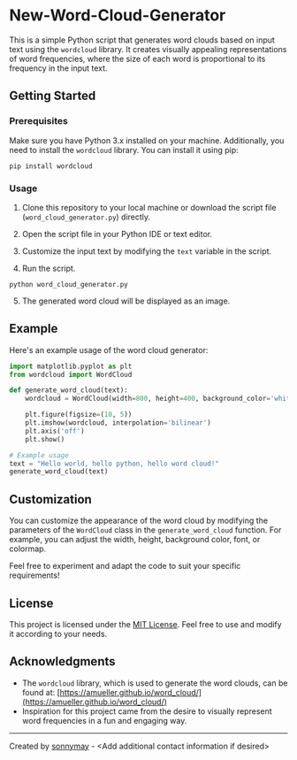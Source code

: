 # New-Word-Cloud-Generator

This is a simple Python script that generates word clouds based on input text using the `wordcloud` library. It creates visually appealing representations of word frequencies, where the size of each word is proportional to its frequency in the input text.

## Getting Started

### Prerequisites

Make sure you have Python 3.x installed on your machine. Additionally, you need to install the `wordcloud` library. You can install it using pip:

```shell
pip install wordcloud
```

### Usage

1. Clone this repository to your local machine or download the script file (`word_cloud_generator.py`) directly.

2. Open the script file in your Python IDE or text editor.

3. Customize the input text by modifying the `text` variable in the script.

4. Run the script.

```shell
python word_cloud_generator.py
```

5. The generated word cloud will be displayed as an image.

## Example

Here's an example usage of the word cloud generator:

```python
import matplotlib.pyplot as plt
from wordcloud import WordCloud

def generate_word_cloud(text):
    wordcloud = WordCloud(width=800, height=400, background_color='white').generate(text)

    plt.figure(figsize=(10, 5))
    plt.imshow(wordcloud, interpolation='bilinear')
    plt.axis('off')
    plt.show()

# Example usage
text = "Hello world, hello python, hello word cloud!"
generate_word_cloud(text)
```

## Customization

You can customize the appearance of the word cloud by modifying the parameters of the `WordCloud` class in the `generate_word_cloud` function. For example, you can adjust the width, height, background color, font, or colormap.

Feel free to experiment and adapt the code to suit your specific requirements!

## License

This project is licensed under the [MIT License](LICENSE). Feel free to use and modify it according to your needs.

## Acknowledgments

- The `wordcloud` library, which is used to generate the word clouds, can be found at: [https://amueller.github.io/word_cloud/](https://amueller.github.io/word_cloud/)
- Inspiration for this project came from the desire to visually represent word frequencies in a fun and engaging way.

---

Created by [sonnymay](https://github.com/sonnymay) - \<Add additional contact information if desired\>
```

